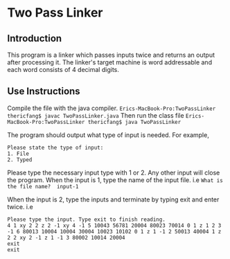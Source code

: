 # Two Pass Linker 
## Introduction
This program is a linker which passes inputs twice and returns an output after processing it. The linker's target machine is word addressable and each word consists of 4 decimal digits. 

## Use Instructions
Compile the file with the java compiler. 
`Erics-MacBook-Pro:TwoPassLinker thericfang$ javac TwoPassLinker.java`
Then run the class file
`Erics-MacBook-Pro:TwoPassLinker thericfang$ java TwoPassLinker`

The program should output what type of input is needed. For example, 
```
Please state the type of input:
1. File
2. Typed
```
Please type the necessary input type with 1 or 2. Any other input will close the program.
When the input is 1, type the name of the input file.
i.e ```What is the file name? 
input-1```

When the input is 2, type the inputs and terminate by typing exit and enter twice.
i.e 
```
Please type the input. Type exit to finish reading.
4 1 xy 2 2 z 2 -1 xy 4 -1 5 10043 56781 20004 80023 70014 0 1 z 1 2 3 -1 6 80013 10004 10004 30004 10023 10102 0 1 z 1 -1 2 50013 40004 1 z 2 2 xy 2 -1 z 1 -1 3 80002 10014 20004
exit
exit
```


